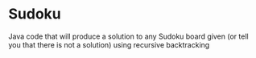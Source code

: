 # Sudoku
Java code that will produce a solution to any Sudoku board given (or tell you that there is not a solution) using recursive backtracking
